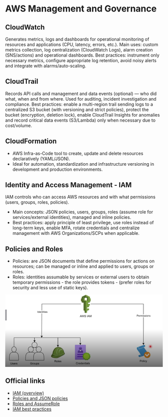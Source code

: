 # AWS Management and Governance

## CloudWatch 

Generates metrics, logs and dashboards for operational monitoring of resources and applications (CPU, latency, errors, etc.).
Main uses: custom metrics collection, log centralization (CloudWatch Logs), alarm creation (SNS/actions) and operational dashboards.
Best practices: instrument only necessary metrics, configure appropriate log retention, avoid noisy alerts and integrate with alarms/auto-scaling.

## CloudTrail

Records API calls and management and data events (optional) — who did what, when and from where. Used for auditing, incident investigation and compliance.
Best practices: enable a multi-region trail sending logs to a centralized S3 bucket (with versioning and strict policies), protect the bucket (encryption, deletion lock), enable CloudTrail Insights for anomalies and record critical data events (S3/Lambda) only when necessary due to cost/volume.

## CloudFormation

- AWS Infra-as-Code tool to create, update and delete resources declaratively (YAML/JSON).
- Ideal for automation, standardization and infrastructure versioning in development and production environments.

## Identity and Access Management - IAM

IAM controls who can access AWS resources and with what permissions (users, groups, roles, policies).

- Main concepts: JSON policies, users, groups, roles (assume role for services/external identities), managed and inline policies.
- Best practices: apply principle of least privilege, use roles instead of long-term keys, enable MFA, rotate credentials and centralize management with AWS Organizations/SCPs when applicable.

## Policies and Roles

- Policies: are JSON documents that define permissions for actions on resources; can be managed or inline and applied to users, groups or roles.
- Roles: identities assumable by services or external users to obtain temporary permissions - the role provides tokens - (prefer roles for security and less use of static keys).


![alt text](./images/policiesandRoles.png)


## Official links

- [IAM (overview)](https://docs.aws.amazon.com/iam/)
- [Policies and JSON policies](https://docs.aws.amazon.com/IAM/latest/UserGuide/access_policies.html)
- [Roles and AssumeRole](https://docs.aws.amazon.com/IAM/latest/UserGuide/id_roles.html)
- [IAM best practices](https://docs.aws.amazon.com/IAM/latest/UserGuide/best-practices.html)



